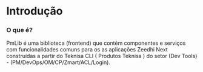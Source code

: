 # Introdução

### O que é?

PmLib é uma biblioteca (frontend) que contém componentes e serviços com funcionalidades comuns para os as aplicações Zeedhi Next construídas a partir do Teknisa CLI ( Produtos Teknisa ) do setor (Dev Tools) - (PM/DevOps/OM/CP/Zmart/ACL/Login). 
